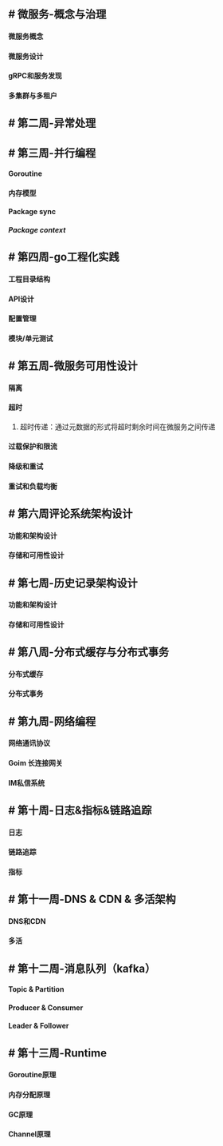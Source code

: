 
## # 微服务-概念与治理

#### 微服务概念


#### 微服务设计


#### gRPC和服务发现


#### 多集群与多租户



## # 第二周-异常处理



## # 第三周-并行编程

#### Goroutine

#### 内存模型


#### Package sync


##### Package context




## # 第四周-go工程化实践

#### 工程目录结构


#### API设计


#### 配置管理


#### 模块/单元测试




## # 第五周-微服务可用性设计

#### 隔离


#### 超时
1. 超时传递：通过元数据的形式将超时剩余时间在微服务之间传递


#### 过载保护和限流


#### 降级和重试


#### 重试和负载均衡



## # 第六周评论系统架构设计

#### 功能和架构设计


#### 存储和可用性设计




## # 第七周-历史记录架构设计

#### 功能和架构设计


#### 存储和可用性设计




## # 第八周-分布式缓存与分布式事务

#### 分布式缓存


#### 分布式事务




## # 第九周-网络编程

#### 网络通讯协议


#### Goim 长连接网关


#### IM私信系统




## # 第十周-日志&指标&链路追踪

#### 日志


#### 链路追踪


#### 指标



## # 第十一周-DNS & CDN & 多活架构

#### DNS和CDN


#### 多活




## # 第十二周-消息队列（kafka）

#### Topic & Partition


#### Producer & Consumer


#### Leader & Follower




## # 第十三周-Runtime

#### Goroutine原理


#### 内存分配原理


#### GC原理


#### Channel原理


